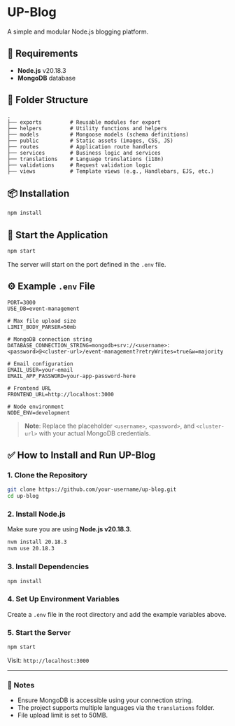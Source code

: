 # UP-Blog

A simple and modular Node.js blogging platform.

## 🔧 Requirements

- **Node.js** v20.18.3
- **MongoDB** database

## 📁 Folder Structure

```
.
├── exports         # Reusable modules for export
├── helpers         # Utility functions and helpers
├── models          # Mongoose models (schema definitions)
├── public          # Static assets (images, CSS, JS)
├── routes          # Application route handlers
├── services        # Business logic and services
├── translations    # Language translations (i18n)
├── validations     # Request validation logic
├── views           # Template views (e.g., Handlebars, EJS, etc.)
```

## 📦 Installation

```bash
npm install
```

## 🚀 Start the Application

```bash
npm start
```

The server will start on the port defined in the `.env` file.

## ⚙️ Example `.env` File

```
PORT=3000
USE_DB=event-management

# Max file upload size
LIMIT_BODY_PARSER=50mb

# MongoDB connection string
DATABASE_CONNECTION_STRING=mongodb+srv://<username>:<password>@<cluster-url>/event-management?retryWrites=true&w=majority

# Email configuration
EMAIL_USER=your-email
EMAIL_APP_PASSWORD=your-app-password-here

# Frontend URL
FRONTEND_URL=http://localhost:3000

# Node environment
NODE_ENV=development
```

> **Note**: Replace the placeholder `<username>`, `<password>`, and `<cluster-url>` with your actual MongoDB credentials.

## ✅ How to Install and Run UP-Blog

### 1. Clone the Repository

```bash
git clone https://github.com/your-username/up-blog.git
cd up-blog
```

### 2. Install Node.js

Make sure you are using **Node.js v20.18.3**.

```bash
nvm install 20.18.3
nvm use 20.18.3
```

### 3. Install Dependencies

```bash
npm install
```

### 4. Set Up Environment Variables

Create a `.env` file in the root directory and add the example variables above.

### 5. Start the Server

```bash
npm start
```

Visit: `http://localhost:3000`

---

### 📝 Notes

- Ensure MongoDB is accessible using your connection string.
- The project supports multiple languages via the `translations` folder.
- File upload limit is set to 50MB.